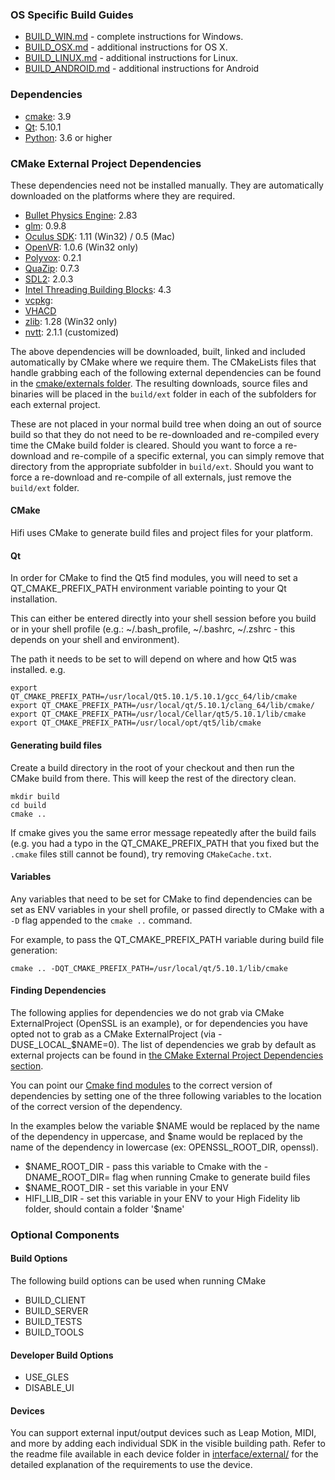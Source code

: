 ### OS Specific Build Guides

* [BUILD_WIN.md](BUILD_WIN.md) - complete instructions for Windows.
* [BUILD_OSX.md](BUILD_OSX.md) - additional instructions for OS X.
* [BUILD_LINUX.md](BUILD_LINUX.md) - additional instructions for Linux.
* [BUILD_ANDROID.md](BUILD_ANDROID.md) - additional instructions for Android

### Dependencies

- [cmake](https://cmake.org/download/):  3.9
- [Qt](https://www.qt.io/download-open-source):   5.10.1
- [Python](https://www.python.org/downloads/): 3.6 or higher

### CMake External Project Dependencies

These dependencies need not be installed manually. They are automatically downloaded on the platforms where they are required.  
- [Bullet Physics Engine](https://github.com/bulletphysics/bullet3/releases):  2.83
- [glm](https://glm.g-truc.net/0.9.8/index.html):  0.9.8
- [Oculus SDK](https://developer.oculus.com/downloads/):   1.11 (Win32) / 0.5 (Mac)
- [OpenVR](https://github.com/ValveSoftware/openvr):   1.0.6 (Win32 only)
- [Polyvox](http://www.volumesoffun.com/):   0.2.1
- [QuaZip](https://sourceforge.net/projects/quazip/files/quazip/):   0.7.3
- [SDL2](https://www.libsdl.org/download-2.0.php):   2.0.3
- [Intel Threading Building Blocks](https://www.threadingbuildingblocks.org/):   4.3
- [vcpkg](https://github.com/highfidelity/vcpkg): 
- [VHACD](https://github.com/virneo/v-hacd)
- [zlib](http://www.zlib.net/):   1.28 (Win32 only)
- [nvtt](https://github.com/highfidelity/nvidia-texture-tools):   2.1.1 (customized)

The above dependencies will be downloaded, built, linked and included automatically by CMake where we require them. The CMakeLists files that handle grabbing each of the following external dependencies can be found in the [cmake/externals folder](cmake/externals). The resulting downloads, source files and binaries will be placed in the `build/ext` folder in each of the subfolders for each external project.

These are not placed in your normal build tree when doing an out of source build so that they do not need to be re-downloaded and re-compiled every time the CMake build folder is cleared. Should you want to force a re-download and re-compile of a specific external, you can simply remove that directory from the appropriate subfolder in `build/ext`. Should you want to force a re-download and re-compile of all externals, just remove the `build/ext` folder.

#### CMake

Hifi uses CMake to generate build files and project files for your platform.

#### Qt

In order for CMake to find the Qt5 find modules, you will need to set a QT_CMAKE_PREFIX_PATH environment variable pointing to your Qt installation.

This can either be entered directly into your shell session before you build or in your shell profile (e.g.: ~/.bash_profile, ~/.bashrc, ~/.zshrc - this depends on your shell and environment).

The path it needs to be set to will depend on where and how Qt5 was installed. e.g.

    export QT_CMAKE_PREFIX_PATH=/usr/local/Qt5.10.1/5.10.1/gcc_64/lib/cmake
    export QT_CMAKE_PREFIX_PATH=/usr/local/qt/5.10.1/clang_64/lib/cmake/
    export QT_CMAKE_PREFIX_PATH=/usr/local/Cellar/qt5/5.10.1/lib/cmake
    export QT_CMAKE_PREFIX_PATH=/usr/local/opt/qt5/lib/cmake

#### Generating build files

Create a build directory in the root of your checkout and then run the CMake build from there. This will keep the rest of the directory clean.

    mkdir build
    cd build
    cmake ..

If cmake gives you the same error message repeatedly after the build fails (e.g. you had a typo in the QT_CMAKE_PREFIX_PATH that you fixed but the `.cmake` files still cannot be found), try removing `CMakeCache.txt`.

#### Variables

Any variables that need to be set for CMake to find dependencies can be set as ENV variables in your shell profile, or passed directly to CMake with a `-D` flag appended to the `cmake ..` command.

For example, to pass the QT_CMAKE_PREFIX_PATH variable during build file generation:

    cmake .. -DQT_CMAKE_PREFIX_PATH=/usr/local/qt/5.10.1/lib/cmake

#### Finding Dependencies

The following applies for dependencies we do not grab via CMake ExternalProject (OpenSSL is an example), or for dependencies you have opted not to grab as a CMake ExternalProject (via -DUSE_LOCAL_$NAME=0). The list of dependencies we grab by default as external projects can be found in [the CMake External Project Dependencies section](#cmake-external-project-dependencies).

You can point our [Cmake find modules](cmake/modules/) to the correct version of dependencies by setting one of the three following variables to the location of the correct version of the dependency.

In the examples below the variable $NAME would be replaced by the name of the dependency in uppercase, and $name would be replaced by the name of the dependency in lowercase (ex: OPENSSL_ROOT_DIR, openssl).

* $NAME_ROOT_DIR - pass this variable to Cmake with the -DNAME_ROOT_DIR= flag when running Cmake to generate build files
* $NAME_ROOT_DIR - set this variable in your ENV
* HIFI_LIB_DIR - set this variable in your ENV to your High Fidelity lib folder, should contain a folder '$name'

### Optional Components

#### Build Options 

The following build options can be used when running CMake

* BUILD_CLIENT
* BUILD_SERVER
* BUILD_TESTS
* BUILD_TOOLS

#### Developer Build Options 

* USE_GLES
* DISABLE_UI

#### Devices

You can support external input/output devices such as Leap Motion, MIDI, and more by adding each individual SDK in the visible building path. Refer to the readme file available in each device folder in [interface/external/](interface/external) for the detailed explanation of the requirements to use the device.
